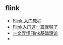 ## flink
- [Flink 入门教程](https://blog.csdn.net/u010862794/article/details/90025104)
- [Flink入门这一篇就够了](https://blog.csdn.net/w15321970103/article/details/83992749)
- [一文弄懂Flink基础理论](https://blog.csdn.net/oTengYue/article/details/102689538)
- []()